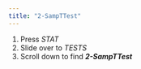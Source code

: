 ```yaml
---
title: "2-SampTTest"
---
```


1. Press *STAT*
2. Slide over to *TESTS*
3. Scroll down to find ***2-SampTTest***
